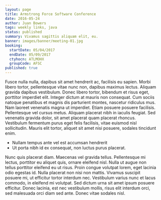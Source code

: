 ```yaml
---
layout: page
title: Armstrong Force Software Conference
date: 2016-05-24
author: Juan Bowers
tags: weekly links, java
status: published
summary: Vivamus sagittis aliquam elit, eu.
banner: images/banner/meeting-01.jpg
booking:
  startDate: 05/04/2017
  endDate: 05/09/2017
  ctyhocn: ATLMOHX
  groupCode: AFSC
published: true
---
```

Fusce nulla nulla, dapibus sit amet hendrerit ac, facilisis eu sapien. Morbi libero tortor, pellentesque vitae nunc non, dapibus maximus lectus. Aliquam gravida dapibus vestibulum. Donec libero tortor, bibendum et risus eget, porttitor imperdiet elit. Integer dictum at mauris non consequat. Cum sociis natoque penatibus et magnis dis parturient montes, nascetur ridiculus mus. Nam laoreet venenatis magna ut imperdiet. Etiam posuere posuere facilisis. Pellentesque vel cursus metus. Aliquam placerat nibh in iaculis feugiat. Sed venenatis gravida dolor, sit amet placerat quam placerat rhoncus. Vestibulum fermentum purus eget felis facilisis, vitae euismod nisl sollicitudin. Mauris elit tortor, aliquet sit amet nisi posuere, sodales tincidunt enim.

* Nullam tempus ante vel est accumsan hendrerit
* Ut porta nibh id ex consequat, non luctus purus placerat.

Nunc quis placerat diam. Maecenas vel gravida tellus. Pellentesque mi lectus, porttitor eu aliquet quis, ornare eleifend nisl. Nulla ut augue non tellus porttitor eleifend eu ut risus. Proin congue volutpat lorem, eget lacinia odio egestas id. Nulla placerat non nisi non mattis. Vivamus suscipit posuere mi, ut efficitur tortor interdum nec. Vestibulum varius nunc et lacus commodo, in eleifend mi volutpat. Sed dictum urna sit amet ipsum posuere efficitur. Donec lacinia, est nec vestibulum mollis, risus elit interdum orci, sed malesuada orci diam sed ante. Donec vitae sodales nisl.
